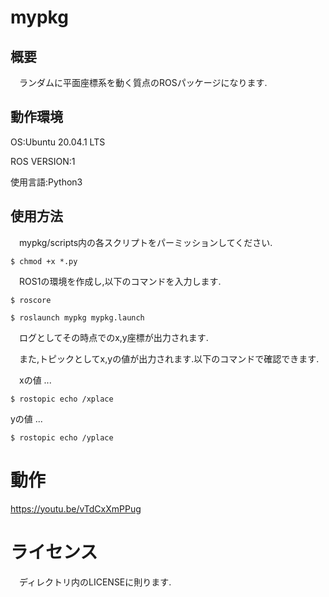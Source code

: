 # mypkg

## 概要

　ランダムに平面座標系を動く質点のROSパッケージになります.

## 動作環境

OS:Ubuntu 20.04.1 LTS

ROS VERSION:1

使用言語:Python3


## 使用方法

　mypkg/scripts内の各スクリプトをパーミッションしてください.

`$ chmod +x *.py`

　ROS1の環境を作成し,以下のコマンドを入力します.

`$ roscore`

`$ roslaunch mypkg mypkg.launch`

　ログとしてその時点でのx,y座標が出力されます.

　また,トピックとしてx,yの値が出力されます.以下のコマンドで確認できます.

　xの値 ... 

`$ rostopic echo /xplace`

 yの値 ...

`$ rostopic echo /yplace`


# 動作

<https://youtu.be/vTdCxXmPPug>


# ライセンス

　ディレクトリ内のLICENSEに則ります.
